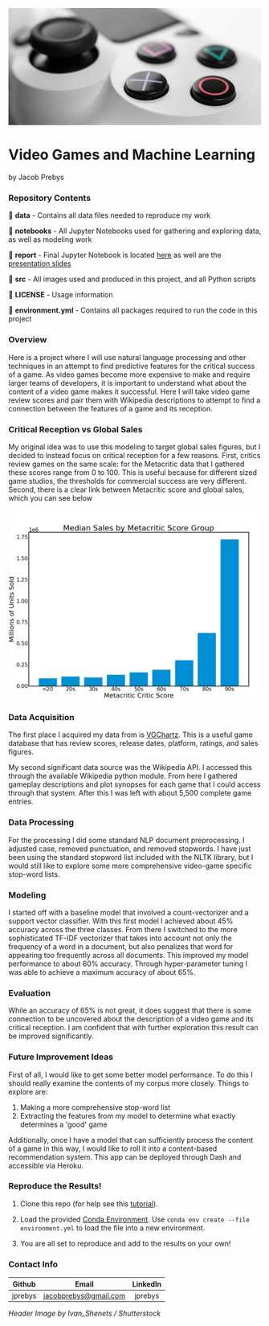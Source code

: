 ![controller](./src/figures/header.png)

# Video Games and Machine Learning

by Jacob Prebys

### Repository Contents



📁 **data** 
    - Contains all data files needed to reproduce my work

📁 **notebooks**
        - All Jupyter Notebooks used for gathering and exploring data, as well as modeling work 

📁 **report** - Final Jupyter Notebook is located [here](./report/final_report.ipynb) as well are the [presentation slides](./report/final_presentation.pptx)

📁 **src** - All images used and produced in this project, and all Python scripts

📝 **LICENSE** - Usage information

📝 **environment.yml** - Contains all packages required to run the code in this project

### Overview

Here is a project where I will use natural language processing and other techniques in an attempt to find predictive features for the critical success of a game. As video games become more expensive to make and require larger teams of developers, it is important to understand what about the content of a video game makes it successful. Here I will take video game review scores and pair them with Wikipedia descriptions to attempt to find a connection between the features of a game and its reception.

### Critical Reception vs Global Sales

My original idea was to use this modeling to target global sales figures, but I decided to instead focus on critical reception for a few reasons. First, critics review games on the same scale: for the Metacritic data that I gathered these scores range from 0 to 100. This is useful because for different sized game studios, the thresholds for commercial success are very different. Second, there is a clear link between Metacritic score and global sales, which you can see below 

![Critic Score vs Global Sales](./src/figures/median_sales_clean.png)

### Data Acquisition

The first place I acquired my data from is [VGChartz](https://www.vgchartz.com/gamedb/). This is a useful game database that has review scores, release dates, platform, ratings, and sales figures.

My second significant data source was the Wikipedia API. I accessed this through the available Wikipedia python module. From here I gathered gameplay descriptions and plot synopses for each game that I could access through that system. After this I was left with about 5,500 complete game entries.

### Data Processing

For the processing I did some standard NLP document preprocessing. I adjusted case, removed punctuation, and removed stopwords. I have just been using the standard stopword list included with the NLTK library, but I would still like to explore some more comprehensive video-game specific stop-word lists.

### Modeling

I started off with a baseline model that involved a count-vectorizer and a support vector classifier. With this first model I achieved about 45% accuracy across the three classes. From there I switched to the more sophisticated TF-IDF vectorizer that takes into account not only the frequency of a word in a document, but also penalizes that word for appearing too frequently across all documents. This improved my model performance to about 60% accuracy. Through hyper-parameter tuning I was able to achieve a maximum accuracy of about 65%.


### Evaluation

While an accuracy of 65% is not great, it does suggest that there is some connection to be uncovered about the description of a video game and its critical reception. I am confident that with further exploration this result can be improved significantly. 

### Future Improvement Ideas

First of all, I would like to get some better model performance. To do this I should really examine the contents of my corpus more closely. Things to explore are:

1. Making a more comprehensive stop-word list
2. Extracting the features from my model to determine what exactly determines a 'good' game

Additionally, once I have a model that can sufficiently process the content of a game in this way, I would like to roll it into a content-based recommendation system. This app can be deployed through Dash and accessible via Heroku.

### Reproduce the Results!
1. Clone this repo (for help see this [tutorial](https://help.github.com/articles/cloning-a-repository/)).


2. Load the provided [Conda Environment](./environment.yml). Use ``conda env create --file environment.yml`` to load the file into a new environment.


3. You are all set to reproduce and add to the results on your own! 




### Contact Info

|  Github |        Email        | LinkedIn |
|:-------:|:-------------------:|:--------:|
| jprebys | jacobprebys@gmail.com |  jprebys |  
  
    
    
  




*Header Image by Ivan_Shenets / Shutterstock*
